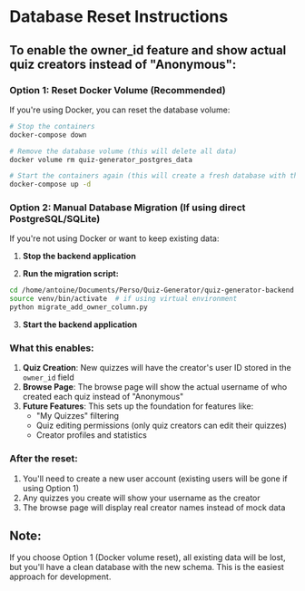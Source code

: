 # Database Reset Instructions

## To enable the owner_id feature and show actual quiz creators instead of "Anonymous":

### Option 1: Reset Docker Volume (Recommended)
If you're using Docker, you can reset the database volume:

```bash
# Stop the containers
docker-compose down

# Remove the database volume (this will delete all data)
docker volume rm quiz-generator_postgres_data

# Start the containers again (this will create a fresh database with the new schema)
docker-compose up -d
```

### Option 2: Manual Database Migration (If using direct PostgreSQL/SQLite)
If you're not using Docker or want to keep existing data:

1. **Stop the backend application**

2. **Run the migration script:**
```bash
cd /home/antoine/Documents/Perso/Quiz-Generator/quiz-generator-backend
source venv/bin/activate  # if using virtual environment
python migrate_add_owner_column.py
```

3. **Start the backend application**

### What this enables:

1. **Quiz Creation**: New quizzes will have the creator's user ID stored in the `owner_id` field
2. **Browse Page**: The browse page will show the actual username of who created each quiz instead of "Anonymous"
3. **Future Features**: This sets up the foundation for features like:
   - "My Quizzes" filtering
   - Quiz editing permissions (only quiz creators can edit their quizzes)
   - Creator profiles and statistics

### After the reset:

1. You'll need to create a new user account (existing users will be gone if using Option 1)
2. Any quizzes you create will show your username as the creator
3. The browse page will display real creator names instead of mock data

## Note:
If you choose Option 1 (Docker volume reset), all existing data will be lost, but you'll have a clean database with the new schema. This is the easiest approach for development.
